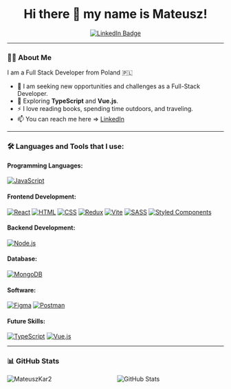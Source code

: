 <h1 align="center">
  Hi there 👋 my name is Mateusz!
</h1>

<div id="badges" align="center">
  <a href="https://www.linkedin.com/in/mateuszkarpi%C5%84ski">
    <img src="https://img.shields.io/badge/LinkedIn-blue?style=for-the-badge&logo=linkedin&logoColor=white" alt="LinkedIn Badge"/>
  </a>
</div>

---

### :man_technologist: About Me
I am a Full Stack Developer from Poland :poland:

- :telescope: I am seeking new opportunities and challenges as a Full-Stack Developer.
- :seedling: Exploring **TypeScript** and **Vue.js**.
- :zap: I love reading books, spending time outdoors, and traveling.
- :mailbox: You can reach me here => [LinkedIn](https://www.linkedin.com/in/mateuszkarpi%C5%84ski)

---

### :hammer_and_wrench: Languages and Tools that I use:

#### Programming Languages:
[![JavaScript](https://skillicons.dev/icons?i=js)](https://developer.mozilla.org/en-US/docs/Web/JavaScript)

#### Frontend Development:
<p>
  <a href="https://react.dev/"><img src="https://skillicons.dev/icons?i=react" alt="React" /></a>
  <a href="https://www.w3.org/html/"><img src="https://skillicons.dev/icons?i=html" alt="HTML" /></a>
  <a href="https://www.w3schools.com/css/"><img src="https://skillicons.dev/icons?i=css" alt="CSS" /></a>
  <a href="https://redux-toolkit.js.org/"><img src="https://skillicons.dev/icons?i=redux" alt="Redux" /></a>
  <a href="https://vitejs.dev/"><img src="https://skillicons.dev/icons?i=vite" alt="Vite" /></a>
  <a href="https://sass-lang.com/"><img src="https://skillicons.dev/icons?i=sass" alt="SASS" /></a>
  <a href="https://styled-components.com/"><img src="https://skillicons.dev/icons?i=styledcomponents" alt="Styled Components" /></a>
</p>

#### Backend Development:
[![Node.js](https://skillicons.dev/icons?i=nodejs)](https://nodejs.org/en)

#### Database:
[![MongoDB](https://skillicons.dev/icons?i=mongodb)](https://www.mongodb.com/)

#### Software:
<p>
  <a href="https://www.figma.com/"><img src="https://skillicons.dev/icons?i=figma" alt="Figma" /></a>
  <a href="https://www.postman.com/"><img src="https://skillicons.dev/icons?i=postman" alt="Postman" /></a>
</p>

#### Future Skills:
[![TypeScript](https://skillicons.dev/icons?i=ts)](https://www.typescriptlang.org/docs/handbook/typescript-from-scratch.html)
[![Vue.js](https://skillicons.dev/icons?i=vue)](https://vuejs.org/guide/introduction.html)

---

### 📊 GitHub Stats

<p align="center">
  <img align="left" src="https://github-readme-stats.vercel.app/api/top-langs?username=MateuszKar2&show_icons=true&locale=en&layout=compact" alt="MateuszKar2" />
  <img src="https://github-readme-stats.vercel.app/api?username=MateuszKar2&show_icons=true&count_private=true" alt="GitHub Stats" />
</p>




